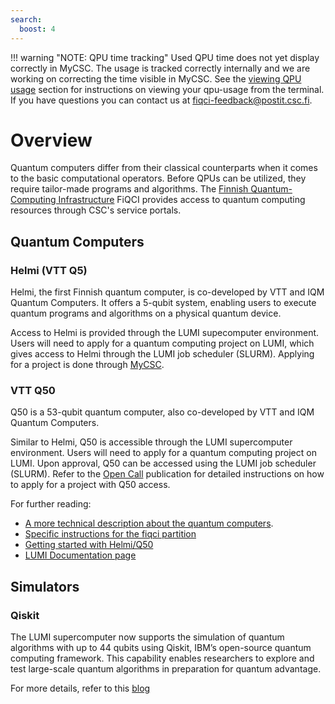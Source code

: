 ```yaml
---
search:
  boost: 4
---
```


!!! warning "NOTE: QPU time tracking"
    Used QPU time does not yet display correctly in MyCSC. The usage is tracked correctly internally
    and we are working on correcting the time visible in MyCSC. See the [viewing QPU usage](./running-quantum-jobs.md/#viewing-qpu-usage-on-lumi) section for instructions on viewing your qpu-usage from the terminal.
    If you have questions you can contact us at
    [fiqci-feedback@postit.csc.fi](mailto:fiqci-feedback@postit.csc.fi). 


# Overview

Quantum computers differ from their classical counterparts when it comes to the basic 
computational operators. Before QPUs can be utilized, they require tailor-made programs 
and algorithms. The [Finnish Quantum-Computing Infrastructure](https://fiqci.fi) FiQCI provides access to
quantum computing resources through CSC's service portals.

## Quantum Computers

### Helmi (VTT Q5)

Helmi, the first Finnish quantum computer, is co-developed by VTT and IQM Quantum Computers. It offers a 5-qubit system, enabling users to execute quantum programs and algorithms on a physical quantum device.

Access to Helmi is provided through the LUMI supecomputer environment. Users will need to apply for a quantum computing project on LUMI, which gives access to Helmi through the LUMI job scheduler (SLURM). Applying for a project is done through [MyCSC](../../accounts/how-to-create-new-project.md).


### VTT Q50

Q50 is a 53-qubit quantum computer, also co-developed by VTT and IQM Quantum Computers.

Similar to Helmi, Q50 is accessible through the LUMI supercomputer environment. Users will need to apply for a quantum computing project on LUMI. Upon approval, Q50 can be accessed using the LUMI job scheduler (SLURM).
Refer to the [Open Call](https://fiqci.fi/publications/2025-03-04-Q50-Call-1_2025) publication for detailed instructions on how to apply for a project with Q50 access.


For further reading:

* [A more technical description about the quantum computers](./specs.md).
* [Specific instructions for the fiqci partition](./fiqci-partition.md)
* [Getting started with Helmi/Q50](./access.md)
* [LUMI Documentation page](https://docs.lumi-supercomputer.eu/)


## Simulators

### Qiskit

The LUMI supercomputer now supports the simulation of quantum algorithms with up to 44 qubits using Qiskit, IBM’s open-source quantum computing framework. This capability enables researchers to explore and test large-scale quantum algorithms in preparation for quantum advantage.

For more details, refer to this [blog](https://fiqci.fi/publications/2025-04-01-LUMI-quantum-simulations-qiskit-aer)


